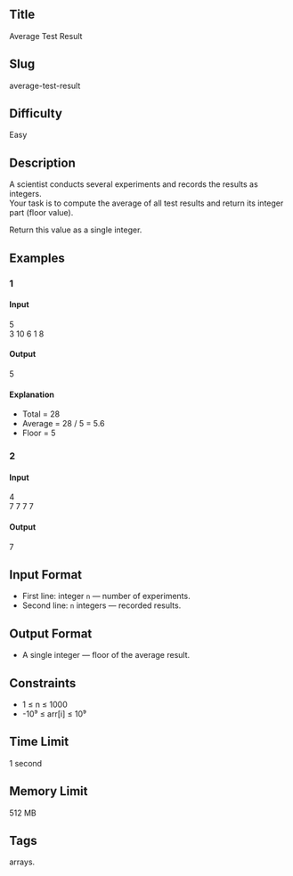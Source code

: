 ## Title

Average Test Result

## Slug

average-test-result

## Difficulty

Easy

## Description

A scientist conducts several experiments and records the results as integers.  
Your task is to compute the average of all test results and return its integer part (floor value).  

Return this value as a single integer.

## Examples

### 1

#### Input

5  
3 10 6 1 8

#### Output
5

#### Explanation

- Total = 28  
- Average = 28 / 5 = 5.6  
- Floor = 5  

### 2

#### Input

4  
7 7 7 7

#### Output
7

## Input Format  

- First line: integer `n` — number of experiments.  
- Second line: `n` integers — recorded results.  

## Output Format  

- A single integer — floor of the average result.  

## Constraints  

- 1 ≤ n ≤ 1000  
- -10⁹ ≤ arr[i] ≤ 10⁹  

## Time Limit

1 second

## Memory Limit

512 MB

## Tags

arrays.
